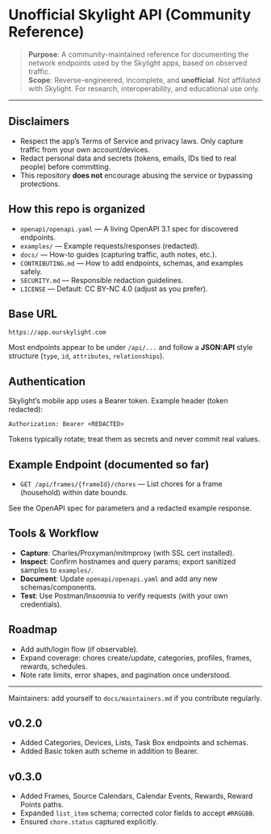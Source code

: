 # Unofficial Skylight API (Community Reference)

> **Purpose**: A community-maintained reference for documenting the network endpoints used by the Skylight apps, based on observed traffic.  
> **Scope**: Reverse-engineered, incomplete, and **unofficial**. Not affiliated with Skylight. For research, interoperability, and educational use only.

---

## Disclaimers

- Respect the app’s Terms of Service and privacy laws. Only capture traffic from your own account/devices.
- Redact personal data and secrets (tokens, emails, IDs tied to real people) before committing.
- This repository **does not** encourage abusing the service or bypassing protections.

## How this repo is organized

- `openapi/openapi.yaml` — A living OpenAPI 3.1 spec for discovered endpoints.
- `examples/` — Example requests/responses (redacted).
- `docs/` — How-to guides (capturing traffic, auth notes, etc.).
- `CONTRIBUTING.md` — How to add endpoints, schemas, and examples safely.
- `SECURITY.md` — Responsible redaction guidelines.
- `LICENSE` — Default: CC BY-NC 4.0 (adjust as you prefer).

## Base URL

```
https://app.ourskylight.com
```

Most endpoints appear to be under `/api/...` and follow a **JSON:API** style structure (`type`, `id`, `attributes`, `relationships`).

## Authentication

Skylight’s mobile app uses a Bearer token. Example header (token redacted):

```
Authorization: Bearer <REDACTED>
```

Tokens typically rotate; treat them as secrets and never commit real values.

## Example Endpoint (documented so far)

- `GET /api/frames/{frameId}/chores` — List chores for a frame (household) within date bounds.

See the OpenAPI spec for parameters and a redacted example response.

## Tools & Workflow

- **Capture**: Charles/Proxyman/mitmproxy (with SSL cert installed).
- **Inspect**: Confirm hostnames and query params; export sanitized samples to `examples/`.
- **Document**: Update `openapi/openapi.yaml` and add any new schemas/components.
- **Test**: Use Postman/Insomnia to verify requests (with your own credentials).

## Roadmap

- Add auth/login flow (if observable).
- Expand coverage: chores create/update, categories, profiles, frames, rewards, schedules.
- Note rate limits, error shapes, and pagination once understood.

---

Maintainers: add yourself to `docs/maintainers.md` if you contribute regularly.


## v0.2.0
- Added Categories, Devices, Lists, Task Box endpoints and schemas.
- Added Basic token auth scheme in addition to Bearer.


## v0.3.0
- Added Frames, Source Calendars, Calendar Events, Rewards, Reward Points paths.
- Expanded `list_item` schema; corrected color fields to accept `#RRGGBB`.
- Ensured `chore.status` captured explicitly.
